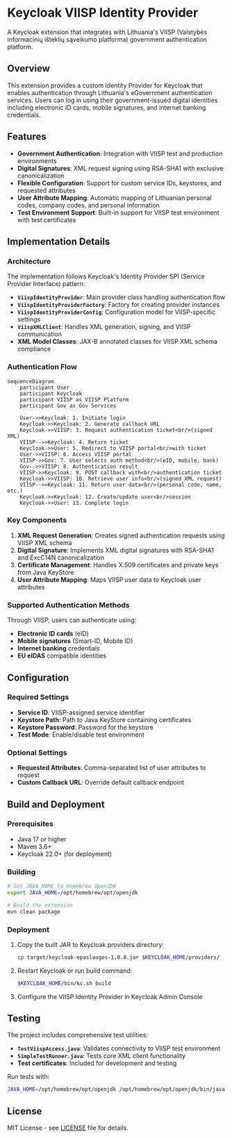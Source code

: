 # Keycloak VIISP Identity Provider

A Keycloak extension that integrates with Lithuania's VIISP (Valstybės informacinių išteklių sąveikumo platforma) government authentication platform.

## Overview

This extension provides a custom Identity Provider for Keycloak that enables authentication through Lithuania's eGovernment authentication services. Users can log in using their government-issued digital identities including electronic ID cards, mobile signatures, and internet banking credentials.

## Features

- **Government Authentication**: Integration with VIISP test and production environments
- **Digital Signatures**: XML request signing using RSA-SHA1 with exclusive canonicalization
- **Flexible Configuration**: Support for custom service IDs, keystores, and requested attributes
- **User Attribute Mapping**: Automatic mapping of Lithuanian personal codes, company codes, and personal information
- **Test Environment Support**: Built-in support for VIISP test environment with test certificates

## Implementation Details

### Architecture

The implementation follows Keycloak's Identity Provider SPI (Service Provider Interface) pattern:

- **`ViispIdentityProvider`**: Main provider class handling authentication flow
- **`ViispIdentityProviderFactory`**: Factory for creating provider instances
- **`ViispIdentityProviderConfig`**: Configuration model for VIISP-specific settings
- **`ViispXMLClient`**: Handles XML generation, signing, and VIISP communication
- **XML Model Classes**: JAX-B annotated classes for VIISP XML schema compliance

### Authentication Flow

```mermaid
sequenceDiagram
    participant User
    participant Keycloak
    participant VIISP as VIISP Platform
    participant Gov as Gov Services

    User->>Keycloak: 1. Initiate login
    Keycloak->>Keycloak: 2. Generate callback URL
    Keycloak->>VIISP: 3. Request authentication ticket<br/>(signed XML)
    VIISP-->>Keycloak: 4. Return ticket
    Keycloak->>User: 5. Redirect to VIISP portal<br/>with ticket
    User->>VIISP: 6. Access VIISP portal
    VIISP->>Gov: 7. User selects auth method<br/>(eID, mobile, bank)
    Gov-->>VIISP: 8. Authentication result
    VIISP->>Keycloak: 9. POST callback with<br/>authentication ticket
    Keycloak->>VIISP: 10. Retrieve user info<br/>(signed XML request)
    VIISP-->>Keycloak: 11. Return user data<br/>(personal code, name, etc.)
    Keycloak->>Keycloak: 12. Create/update user<br/>session
    Keycloak->>User: 13. Complete login
```

### Key Components

1. **XML Request Generation**: Creates signed authentication requests using VIISP XML schema
2. **Digital Signature**: Implements XML digital signatures with RSA-SHA1 and ExcC14N canonicalization
3. **Certificate Management**: Handles X.509 certificates and private keys from Java KeyStore
4. **User Attribute Mapping**: Maps VIISP user data to Keycloak user attributes

### Supported Authentication Methods

Through VIISP, users can authenticate using:
- **Electronic ID cards** (eID)
- **Mobile signatures** (Smart-ID, Mobile ID)
- **Internet banking** credentials
- **EU eIDAS** compatible identities

## Configuration

### Required Settings

- **Service ID**: VIISP-assigned service identifier
- **Keystore Path**: Path to Java KeyStore containing certificates
- **Keystore Password**: Password for the keystore
- **Test Mode**: Enable/disable test environment

### Optional Settings

- **Requested Attributes**: Comma-separated list of user attributes to request
- **Custom Callback URL**: Override default callback endpoint

## Build and Deployment

### Prerequisites

- Java 17 or higher
- Maven 3.6+
- Keycloak 22.0+ (for deployment)

### Building

```bash
# Set JAVA_HOME to Homebrew OpenJDK
export JAVA_HOME=/opt/homebrew/opt/openjdk

# Build the extension
mvn clean package
```

### Deployment

1. Copy the built JAR to Keycloak providers directory:
   ```bash
   cp target/keycloak-epaslaugos-1.0.0.jar $KEYCLOAK_HOME/providers/
   ```

2. Restart Keycloak or run build command:
   ```bash
   $KEYCLOAK_HOME/bin/kc.sh build
   ```

3. Configure the VIISP Identity Provider in Keycloak Admin Console

## Testing

The project includes comprehensive test utilities:

- **`TestViispAccess.java`**: Validates connectivity to VIISP test environment
- **`SimpleTestRunner.java`**: Tests core XML client functionality
- **Test certificates**: Included for development and testing

Run tests with:
```bash
JAVA_HOME=/opt/homebrew/opt/openjdk /opt/homebrew/opt/openjdk/bin/java -cp ".:src/main/resources" TestViispAccess
```

## License

MIT License - see [LICENSE](LICENSE) file for details.
